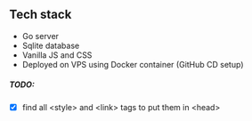 ## Tech stack
- Go server
- Sqlite database
- Vanilla JS and CSS
- Deployed on VPS using Docker container (GitHub CD setup)

##### TODO:
- [x] find all &lt;style&gt; and &lt;link&gt; tags to put them in &lt;head&gt;
